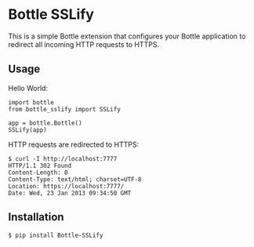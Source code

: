 # Bottle SSLify

This is a simple Bottle extension that configures your Bottle application to redirect all incoming HTTP requests to HTTPS.

## Usage

Hello World:

    import bottle
    from bottle_sslify import SSLify

    app = bottle.Bottle()
    SSLify(app)


HTTP requests are redirected to HTTPS:

    $ curl -I http://localhost:7777
    HTTP/1.1 302 Found
    Content-Length: 0
    Content-Type: text/html; charset=UTF-8
    Location: https://localhost:7777/
    Date: Wed, 23 Jan 2013 09:34:50 GMT

## Installation

    $ pip install Bottle-SSLify
